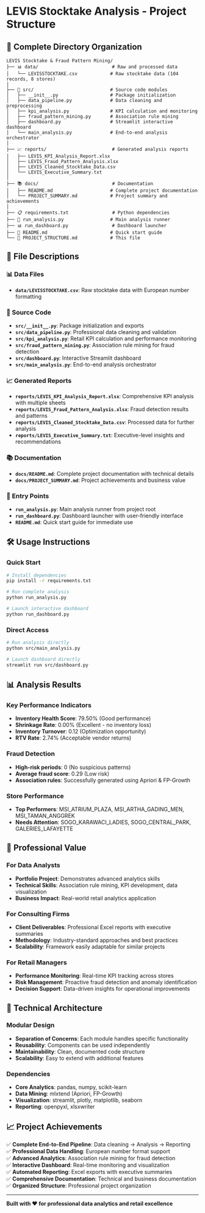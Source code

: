 # LEVIS Stocktake Analysis - Project Structure

## 📁 Complete Directory Organization

```
LEVIS Stocktake & Fraud Pattern Mining/
├── 📊 data/                           # Raw and processed data
│   └── LEVISSTOCKTAKE.csv            # Raw stocktake data (104 records, 8 stores)
│
├── 🔧 src/                            # Source code modules
│   ├── __init__.py                   # Package initialization
│   ├── data_pipeline.py              # Data cleaning and preprocessing
│   ├── kpi_analysis.py               # KPI calculation and monitoring
│   ├── fraud_pattern_mining.py       # Association rule mining
│   ├── dashboard.py                  # Streamlit interactive dashboard
│   └── main_analysis.py              # End-to-end analysis orchestrator
│
├── 📈 reports/                        # Generated analysis reports
│   ├── LEVIS_KPI_Analysis_Report.xlsx
│   ├── LEVIS_Fraud_Pattern_Analysis.xlsx
│   ├── LEVIS_Cleaned_Stocktake_Data.csv
│   └── LEVIS_Executive_Summary.txt
│
├── 📚 docs/                           # Documentation
│   ├── README.md                     # Complete project documentation
│   └── PROJECT_SUMMARY.md            # Project summary and achievements
│
├── 📋 requirements.txt                # Python dependencies
├── 🚀 run_analysis.py                 # Main analysis runner
├── 📊 run_dashboard.py                # Dashboard launcher
├── 📖 README.md                       # Quick start guide
└── 📁 PROJECT_STRUCTURE.md            # This file
```

## 🎯 File Descriptions

### 📊 Data Files
- **`data/LEVISSTOCKTAKE.csv`**: Raw stocktake data with European number formatting

### 🔧 Source Code
- **`src/__init__.py`**: Package initialization and exports
- **`src/data_pipeline.py`**: Professional data cleaning and validation
- **`src/kpi_analysis.py`**: Retail KPI calculation and performance monitoring
- **`src/fraud_pattern_mining.py`**: Association rule mining for fraud detection
- **`src/dashboard.py`**: Interactive Streamlit dashboard
- **`src/main_analysis.py`**: End-to-end analysis orchestrator

### 📈 Generated Reports
- **`reports/LEVIS_KPI_Analysis_Report.xlsx`**: Comprehensive KPI analysis with multiple sheets
- **`reports/LEVIS_Fraud_Pattern_Analysis.xlsx`**: Fraud detection results and patterns
- **`reports/LEVIS_Cleaned_Stocktake_Data.csv`**: Processed data for further analysis
- **`reports/LEVIS_Executive_Summary.txt`**: Executive-level insights and recommendations

### 📚 Documentation
- **`docs/README.md`**: Complete project documentation with technical details
- **`docs/PROJECT_SUMMARY.md`**: Project achievements and business value

### 🚀 Entry Points
- **`run_analysis.py`**: Main analysis runner from project root
- **`run_dashboard.py`**: Dashboard launcher with user-friendly interface
- **`README.md`**: Quick start guide for immediate use

## 🛠️ Usage Instructions

### Quick Start
```bash
# Install dependencies
pip install -r requirements.txt

# Run complete analysis
python run_analysis.py

# Launch interactive dashboard
python run_dashboard.py
```

### Direct Access
```bash
# Run analysis directly
python src/main_analysis.py

# Launch dashboard directly
streamlit run src/dashboard.py
```

## 📊 Analysis Results

### Key Performance Indicators
- **Inventory Health Score**: 79.50% (Good performance)
- **Shrinkage Rate**: 0.00% (Excellent - no inventory loss)
- **Inventory Turnover**: 0.12 (Optimization opportunity)
- **RTV Rate**: 2.74% (Acceptable vendor returns)

### Fraud Detection
- **High-risk periods**: 0 (No suspicious patterns)
- **Average fraud score**: 0.29 (Low risk)
- **Association rules**: Successfully generated using Apriori & FP-Growth

### Store Performance
- **Top Performers**: MSI_ATRIUM_PLAZA, MSI_ARTHA_GADING_MEN, MSI_TAMAN_ANGGREK
- **Needs Attention**: SOGO_KARAWACI_LADIES, SOGO_CENTRAL_PARK, GALERIES_LAFAYETTE

## 💼 Professional Value

### For Data Analysts
- **Portfolio Project**: Demonstrates advanced analytics skills
- **Technical Skills**: Association rule mining, KPI development, data visualization
- **Business Impact**: Real-world retail analytics application

### For Consulting Firms
- **Client Deliverables**: Professional Excel reports with executive summaries
- **Methodology**: Industry-standard approaches and best practices
- **Scalability**: Framework easily adaptable for similar projects

### For Retail Managers
- **Performance Monitoring**: Real-time KPI tracking across stores
- **Risk Management**: Proactive fraud detection and anomaly identification
- **Decision Support**: Data-driven insights for operational improvements

## 🔧 Technical Architecture

### Modular Design
- **Separation of Concerns**: Each module handles specific functionality
- **Reusability**: Components can be used independently
- **Maintainability**: Clean, documented code structure
- **Scalability**: Easy to extend with additional features

### Dependencies
- **Core Analytics**: pandas, numpy, scikit-learn
- **Data Mining**: mlxtend (Apriori, FP-Growth)
- **Visualization**: streamlit, plotly, matplotlib, seaborn
- **Reporting**: openpyxl, xlsxwriter

## 📈 Project Achievements

✅ **Complete End-to-End Pipeline**: Data cleaning → Analysis → Reporting  
✅ **Professional Data Handling**: European number format support  
✅ **Advanced Analytics**: Association rule mining for fraud detection  
✅ **Interactive Dashboard**: Real-time monitoring and visualization  
✅ **Automated Reporting**: Excel exports with executive summaries  
✅ **Comprehensive Documentation**: Technical and business documentation  
✅ **Organized Structure**: Professional project organization  

---

**Built with ❤️ for professional data analytics and retail excellence** 